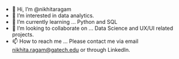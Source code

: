 - 👋 Hi, I’m @nikhitaragam
- 👀 I’m interested in data analytics. 
- 🌱 I’m currently learning ...
Python and SQL 
- 💞️ I’m looking to collaborate on ...
Data Science and UX/UI related projects. 
- 📫 How to reach me ...
Please contact me via email nikhita.ragam@gatech.edu or through LinkedIn. 
<!---
nikhitaragam/nikhitaragam is a ✨ special ✨ repository because its `README.md` (this file) appears on your GitHub profile.
You can click the Preview link to take a look at your changes.
--->
